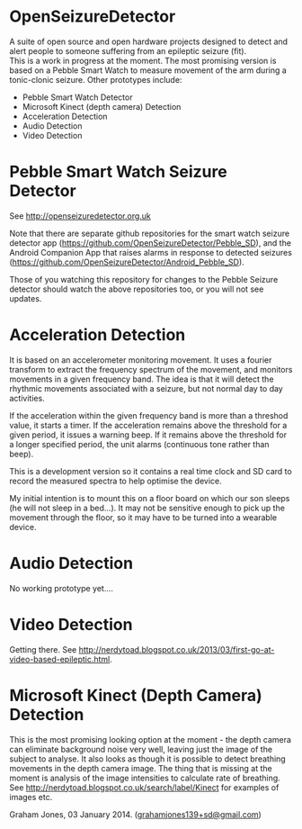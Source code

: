 OpenSeizureDetector
===================

A suite of open source and open hardware projects designed to detect and 
alert people to someone suffering from an epileptic seizure (fit).   
This is a work in progress at the moment.  The most promising version is based on a Pebble Smart Watch to measure movement of the arm during a tonic-clonic seizure.
Other prototypes include:
   * Pebble Smart Watch Detector
   * Microsoft Kinect (depth camera) Detection
   * Acceleration Detection
   * Audio Detection
   * Video Detection

Pebble Smart Watch Seizure Detector
===================================
See http://openseizuredetector.org.uk

Note that there are separate github repositories for the smart watch seizure detector app (https://github.com/OpenSeizureDetector/Pebble_SD), and the Android Companion App that raises alarms in response to detected seizures (https://github.com/OpenSeizureDetector/Android_Pebble_SD).

Those of you watching this repository for changes to the Pebble Seizure detector should watch the above repositories too, or you will not see updates.

Acceleration Detection
======================
It is based on an accelerometer monitoring movement.  It uses a fourier
transform to extract the frequency spectrum of the movement, and monitors
movements in a given frequency band.   The idea is that it will detect the
rhythmic movements associated with a seizure, but not normal day to day
activities.

If the acceleration within the given frequency band is more than a
threshod value, it starts a timer.  If the acceleration remains above
the threshold for a given period, it issues a warning beep.
If it remains above the threshold for a longer specified period, the unit
alarms (continuous tone rather than beep).

This is a development version so it contains a real time clock and SD card
to record the measured spectra to help optimise the device.

My initial intention is to mount this on a floor board on which our son
sleeps (he will not sleep in a bed...).  It may not be sensitive enough to
pick up the movement through the floor, so it may have to be turned into a 
wearable device.

Audio Detection
===============
No working prototype yet....

Video Detection
===============
Getting there. See http://nerdytoad.blogspot.co.uk/2013/03/first-go-at-video-based-epileptic.html.

Microsoft Kinect (Depth Camera) Detection
=========================================
This is the most promising looking option at the moment - the depth camera can eliminate background noise very well, leaving just the image of the subject to analyse.   It also looks as though it is possible to detect breathing movements in the depth camera image.
The thing that is missing at the moment is analysis of the image intensities to
calculate rate of breathing.
See http://nerdytoad.blogspot.co.uk/search/label/Kinect for examples of images etc.


Graham Jones, 03 January 2014.  (grahamjones139+sd@gmail.com)
